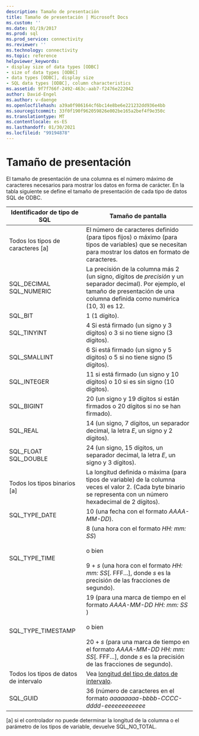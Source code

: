 ```yaml
---
description: Tamaño de presentación
title: Tamaño de presentación | Microsoft Docs
ms.custom: ''
ms.date: 01/19/2017
ms.prod: sql
ms.prod_service: connectivity
ms.reviewer: ''
ms.technology: connectivity
ms.topic: reference
helpviewer_keywords:
- display size of data types [ODBC]
- size of data types [ODBC]
- data types [ODBC], display size
- SQL data types [ODBC], column characteristics
ms.assetid: 9f7f766f-2492-463c-aab7-f2476e222042
author: David-Engel
ms.author: v-daenge
ms.openlocfilehash: a39a0f986164cf6bc14e8be6e221232dd936e4bb
ms.sourcegitcommit: 33f0f190f962059826e002be165a2bef4f9e350c
ms.translationtype: MT
ms.contentlocale: es-ES
ms.lasthandoff: 01/30/2021
ms.locfileid: "99194878"
---
```

# <a name="display-size"></a>Tamaño de presentación
El tamaño de presentación de una columna es el número máximo de caracteres necesarios para mostrar los datos en forma de carácter. En la tabla siguiente se define el tamaño de presentación de cada tipo de datos SQL de ODBC.  
  
|Identificador de tipo de SQL|Tamaño de pantalla|  
|-------------------------|------------------|  
|Todos los tipos de caracteres [a]|El número de caracteres definido (para tipos fijos) o máximo (para tipos de variables) que se necesitan para mostrar los datos en formato de caracteres.|  
|SQL_DECIMAL SQL_NUMERIC|La precisión de la columna más 2 (un signo, dígitos de *precisión* y un separador decimal). Por ejemplo, el tamaño de presentación de una columna definida como numérica (10, 3) es 12.|  
|SQL_BIT|1 (1 dígito).|  
|SQL_TINYINT|4 Si está firmado (un signo y 3 dígitos) o 3 si no tiene signo (3 dígitos).|  
|SQL_SMALLINT|6 Si está firmado (un signo y 5 dígitos) o 5 si no tiene signo (5 dígitos).|  
|SQL_INTEGER|11 si está firmado (un signo y 10 dígitos) o 10 si es sin signo (10 dígitos).|  
|SQL_BIGINT|20 (un signo y 19 dígitos si están firmados o 20 dígitos si no se han firmado).|  
|SQL_REAL|14 (un signo, 7 dígitos, un separador decimal, la letra *E*, un signo y 2 dígitos).|  
|SQL_FLOAT SQL_DOUBLE|24 (un signo, 15 dígitos, un separador decimal, la letra *E*, un signo y 3 dígitos).|  
|Todos los tipos binarios [a]|La longitud definida o máxima (para tipos de variable) de la columna veces el valor 2. (Cada byte binario se representa con un número hexadecimal de 2 dígitos).|  
|SQL_TYPE_DATE|10 (una fecha con el formato *AAAA-MM-DD*).|  
|SQL_TYPE_TIME|8 (una hora con el formato *HH: mm: SS*)<br /><br /> o bien<br /><br /> 9 + *s* (una hora con el formato *HH: mm: SS*[. FFF...], donde *s* es la precisión de las fracciones de segundo).|  
|SQL_TYPE_TIMESTAMP|19 (para una marca de tiempo en el formato *AAAA-MM-DD HH: mm: SS* )<br /><br /> o bien<br /><br /> 20 + *s* (para una marca de tiempo en el formato *AAAA-MM-DD HH: mm: SS*[. FFF...], donde *s* es la precisión de las fracciones de segundo).|  
|Todos los tipos de datos de intervalo|Vea [longitud del tipo de datos de intervalo](../../../odbc/reference/appendixes/interval-data-type-length.md).|  
|SQL_GUID|36 (número de caracteres en el formato *aaaaaaaa-bbbb-CCCC-dddd-eeeeeeeeeeee*|  
  
 [a] si el controlador no puede determinar la longitud de la columna o el parámetro de los tipos de variable, devuelve SQL_NO_TOTAL.
